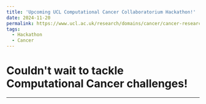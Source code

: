 ```yaml
---
title: 'Upcoming UCL Computational Cancer Collaboratorium Hackathon!'
date: 2024-11-20
permalink: https://www.ucl.ac.uk/research/domains/cancer/cancer-research-ucl/ucl-computational-cancer-collaboratorium
tags:
  - Hackathon
  - Cancer
---
```


# Couldn't wait to tackle Computational Cancer challenges!

------